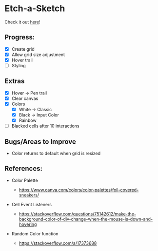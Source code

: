 # Etch-a-Sketch
Check it out [here](https://reecevlr.github.io/odin_etch-a-sketch/)!

## Progress:
- [x] Create grid
- [x] Allow grid size adjustment
- [x] Hover trail
- [ ] Styling

## Extras
- [x] Hover -> Pen trail
- [x] Clear canvas
- [x] Colors
  - [x] White -> Classic
  - [x] Black -> Input Color
  - [x] Rainbow
- [ ] Blacked cells after 10 interactions

## Bugs/Areas to Improve
- Color returns to default when grid is resized

## References:
- Color Palette 
  - https://www.canva.com/colors/color-palettes/foil-covered-sneakers/

- Cell Event Listeners
  - https://stackoverflow.com/questions/75142612/make-the-background-color-of-div-change-when-the-mouse-is-down-and-hovering

- Random Color function
  - https://stackoverflow.com/a/17373688